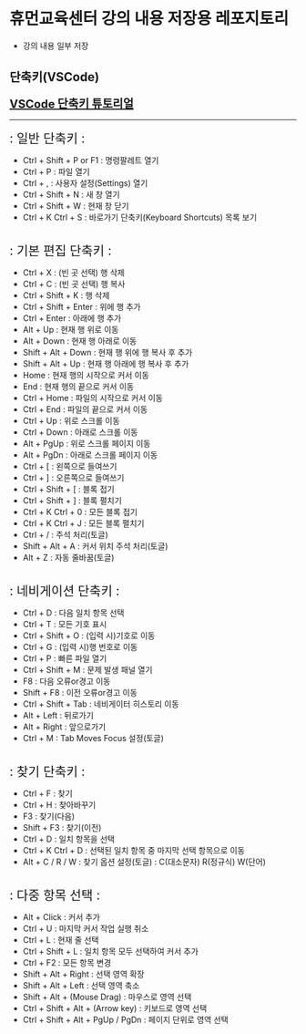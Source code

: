 # 휴먼교육센터 강의 내용 저장용 레포지토리
- 강의 내용 일부 저장

## 단축키(VSCode)

**<span style="font-size: 20px; color: deepskyblue;">[VSCode 단축키 튜토리얼](https://demun.github.io/vscode-tutorial/shortcuts/)</span>**
<hr>
<span style="font-size: 22px;">: 일반 단축키 :</span>

- Ctrl + Shift + P or F1 : 명령팔레트 열기
- Ctrl + P : 파일 열기
- Ctrl + , : 사용자 설정(Settings) 열기
- Ctrl + Shift + N : 새 창 열기
- Ctrl + Shift + W : 현재 창 닫기
- Ctrl + K Ctrl + S : 바로가기 단축키(Keyboard Shortcuts) 목록 보기

<br>
<span style="font-size: 22px;">: 기본 편집 단축키 :</span>

- Ctrl + X : (빈 곳 선택) 행 삭제
- Ctrl + C : (빈 곳 선택) 행 복사
- Ctrl + Shift + K : 행 삭제
- Ctrl + Shift + Enter : 위에 행 추가
- Ctrl + Enter : 아래에 행 추가
- Alt + Up : 현재 행 위로 이동
- Alt + Down : 현재 행 아래로 이동
- Shift + Alt + Down : 현재 행 위에 행 복사 후 추가
- Shift + Alt + Up : 현재 행 아래에 행 복사 후 추가
- Home : 현재 행의 시작으로 커서 이동
- End : 현재 행의 끝으로 커서 이동
- Ctrl + Home : 파일의 시작으로 커서 이동
- Ctrl + End : 파일의 끝으로 커서 이동
- Ctrl + Up : 위로 스크롤 이동
- Ctrl + Down : 아래로 스크롤 이동
- Alt + PgUp : 위로 스크롤 페이지 이동
- Alt + PgDn : 아래로 스크롤 페이지 이동
- Ctrl + [ : 왼쪽으로 들여쓰기
- Ctrl + ] : 오른쪽으로 들여쓰기
- Ctrl + Shift + [ : 블록 접기
- Ctrl + Shift + ] : 블록 펼치기
- Ctrl + K Ctrl + 0 : 모든 블록 접기
- Ctrl + K Ctrl + J : 모든 블록 펼치기
- Ctrl + / : 주석 처리(토글)
- Shift + Alt + A : 커서 위치 주석 처리(토글)
- Alt + Z : 자동 줄바꿈(토글)

<br>
<span style="font-size: 22px;">: 네비게이션 단축키 :</span>

- Ctrl + D : 다음 일치 항목 선택
- Ctrl + T : 모든 기호 표시
- Ctrl + Shift + O : (입력 시)기호로 이동
- Ctrl + G : (입력 시)행 번호로 이동
- Ctrl + P : 빠른 파일 열기
- Ctrl + Shift + M : 문제 발생 패널 열기
- F8 : 다음 오류or경고 이동
- Shift + F8 : 이전 오류or경고 이동
- Ctrl + Shift + Tab : 네비게이터 히스토리 이동
- Alt + Left : 뒤로가기
- Alt + Right : 앞으로가기
- Ctrl + M : Tab Moves Focus 설정(토글)

<br>
<span style="font-size: 22px;">: 찾기 단축키 :</span>

- Ctrl + F : 찾기
- Ctrl + H : 찾아바꾸기
- F3 : 찾기(다음)
- Shift + F3 : 찾기(이전)
- Ctrl + D : 일치 항목을 선택
- Ctrl + K Ctrl + D : 선택된 일치 항목 중 마지막 선택 항목으로 이동
- Alt + C / R / W : 찾기 옵션 설정(토글) : C(대소문자) R(정규식) W(단어)

<br>
<span style="font-size: 22px;">: 다중 항목 선택 :</span>

- Alt + Click : 커서 추가
- Ctrl + U : 마지막 커서 작업 실행 취소
- Ctrl + L : 현재 줄 선택
- Ctrl + Shift + L : 일치 항목 모두 선택하여 커서 추가
- Ctrl + F2 : 모든 항목 변경
- Shift + Alt + Right : 선택 영역 확장
- Shift + Alt + Left : 선택 영역 축소
- Shift + Alt + (Mouse Drag) : 마우스로 영역 선택
- Ctrl + Shift + Alt + (Arrow key) : 키보드로 영역 선택
- Ctrl + Shift + Alt + PgUp / PgDn : 페이지 단위로 영역 선택

